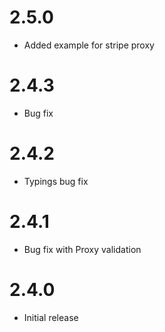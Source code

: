# 2.5.0
* Added example for stripe proxy

# 2.4.3
* Bug fix

# 2.4.2
* Typings bug fix

# 2.4.1
* Bug fix with Proxy validation

# 2.4.0
* Initial release